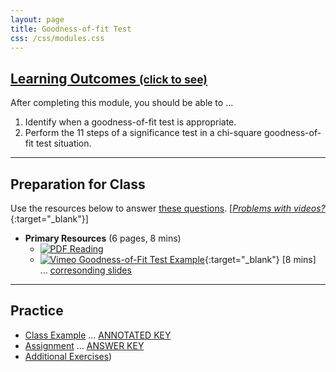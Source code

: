 ```yaml
---
layout: page
title: Goodness-of-fit Test
css: /css/modules.css
---
```


<div class="panel-group-ILOs">
  <div class="panel panel-default">
    <div class="panel-heading">
      <h2 class="panel-title">
        <a data-toggle="collapse" href="#ILOs">Learning Outcomes <small>(click to see)</small></a>
      </h2>
    </div>
    <div id="ILOs" class="panel-collapse collapse">
      <div class="panel-body">

<p>After completing this module, you should be able to ...</p>

<ol>
  <li>Identify when a goodness-of-fit test is appropriate.</li>
  <li>Perform the 11 steps of a significance test in a chi-square goodness-of-fit test situation.</li>
</ol>
      </div>
    </div>
  </div>
</div>

----

## Preparation for Class

Use the resources below to answer [these questions](Prep/GOFTest). [[*Problems with videos?*](../resources/FAQ/FAQs/videos){:target="_blank"}]

* **Primary Resources** (6 pages, 8 mins)
  * [![PDF](../img/pdf.png) Reading](book/Goodness-of-Fit.pdf)
  * [![Vimeo](../img/dhovid.png) Goodness-of-Fit Test Example](https://vimeo.com/user45324800/goftest-ex1){:target="_blank"} [8 mins] ... [corresonding slides](PPT/GOFTest_PPT.pptx)

----

## Practice

* [Class Example](CE/GOFTest_CExmpl) ... [ANNOTATED KEY](CE/KEY_GOFTest_CExmpl)
* [Assignment](CE/GOFTest_CE1) ... [ANSWER KEY](CE/KEY_GOFTest_CE)
* [Additional Exercises](CE/GOFTest_CE2))

<!---
&nbsp;

----

## Archived Materials

* [Old Lecture Slides](PPT/GOFTest_PPT_old.pptx)

--->
